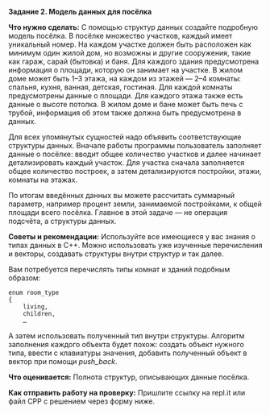 **Задание 2. Модель данных для посёлка**

**Что нужно сделать:**
С помощью структур данных создайте подробную модель посёлка.
В посёлке множество участков, каждый имеет уникальный номер. На каждом участке должен быть расположен
как минимум один жилой дом, но возможны и другие сооружения, такие как гараж, сарай (бытовка) и баня.
Для каждого здания предусмотрена информация о площади, которую он занимает на участке.
В жилом доме может быть 1–3 этажа, на каждом из этажей — 2–4 комнаты: спальня, кухня, ванная,
детская, гостиная. Для каждой комнаты предусмотрены данные о площади. Для каждого этажа также
есть данные о высоте потолка. В жилом доме и бане может быть печь с трубой, информация об этом
также должна быть предусмотрена в данных.

Для всех упомянутых сущностей надо объявить соответствующие структуры данных.
Вначале работы программы пользователь заполняет данные о посёлке: вводит общее количество участков
и далее начинает детализировать каждый участок.
Для участка сначала заполняется общее количество построек, а затем детализируются постройки, этажи,
комнаты на этажах.

По итогам введённых данных вы можете рассчитать суммарный параметр, например процент земли,
занимаемой постройками, к общей площади всего посёлка. Главное в этой задаче — не операция подсчёта,
а структуры данных.

**Советы и рекомендации:**
Используйте все имеющиеся у вас знания о типах данных в C++. Можно использовать уже изученные
перечисления и векторы, создавать структуры внутри структур и так далее.

Вам потребуется перечислять типы комнат и зданий подобным образом:
```
enum room_type 
{ 
    living, 
    children, 
    …
```
А затем использовать полученный тип внутри структуры. Алгоритм заполнения каждого объекта будет похож:
создать объект нужного типа, ввести с клавиатуры значения, добавить полученный объект в вектор при помощи
*push_back*.

**Что оценивается:**
Полнота структур, описывающих данные посёлка.

**Как отправить работу на проверку:**
Пришлите ссылку на repl.it или файл CPP с решением через форму ниже.